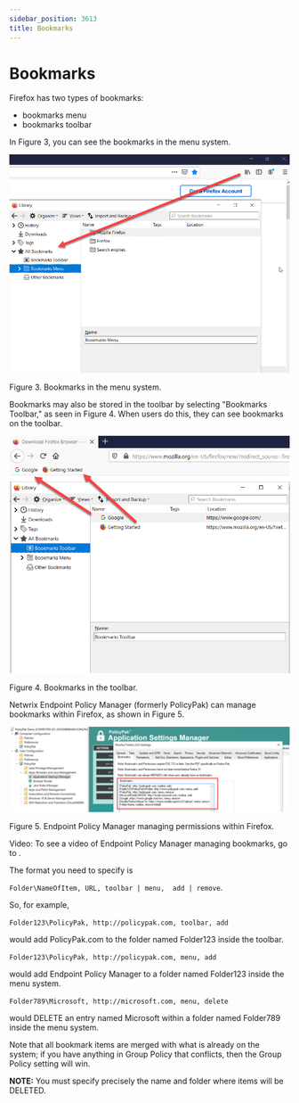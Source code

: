 ```yaml
---
sidebar_position: 3613
title: Bookmarks
---
```


# Bookmarks

Firefox has two types of bookmarks:

* bookmarks menu
* bookmarks toolbar

In Figure 3, you can see the bookmarks in the menu system.

![](../../../../../../../static/images/PolicyPak/Content/Resources/Images/ApplicationSettings/Preconfigured/Firefox/Bookmarks.png)

Figure 3. Bookmarks in the menu system.

Bookmarks may also be stored in the toolbar by selecting "Bookmarks Toolbar," as seen in Figure 4. When users do this, they can see bookmarks on the toolbar.

![](../../../../../../../static/images/PolicyPak/Content/Resources/Images/ApplicationSettings/Preconfigured/Firefox/Bookmarks_1.png)

Figure 4. Bookmarks in the toolbar.

Netwrix Endpoint Policy Manager (formerly PolicyPak) can manage bookmarks within Firefox, as shown in Figure 5.

![](../../../../../../../static/images/PolicyPak/Content/Resources/Images/ApplicationSettings/Preconfigured/Firefox/Bookmarks_2.png)

Figure 5. Endpoint Policy Manager managing permissions within Firefox.

Video: To see a video of Endpoint Policy Manager managing bookmarks, go to .

The format you need to specify is

`Folder\NameOfItem, URL, toolbar | menu,  add | remove`.

So, for example,

`Folder123\PolicyPak, http://policypak.com, toolbar, add`

would add PolicyPak.com to the folder named Folder123 inside the toolbar.

`Folder123\PolicyPak, http://policypak.com, menu, add`

would add Endpoint Policy Manager to a folder named Folder123 inside the menu system.

`Folder789\Microsoft, http://microsoft.com, menu, delete`

would DELETE an entry named Microsoft within a folder named Folder789 inside the menu system.

Note that all bookmark items are merged with what is already on the system; if you have anything in Group Policy that conflicts, then the Group Policy setting will win.

**NOTE:**  You must specify precisely the name and folder where items will be DELETED.